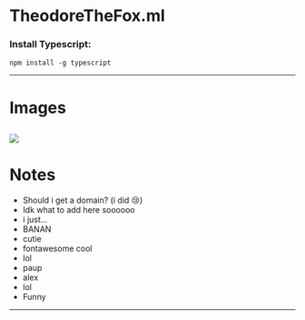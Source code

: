 # TheodoreTheFox.ml

### Install Typescript:
```
npm install -g typescript
```

---

# Images
![](https://raw.githubusercontent.com/Fox-Developments/Images.theodorethefox.ml/main/Web1.png)
---

# Notes

- Should i get a domain? (i did :cry:)
- Idk what to add here soooooo
- i just...
- BANAN
- cutie
- fontawesome cool
- lol
- paup
- alex
- lol
- Funny

---

